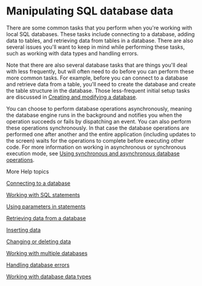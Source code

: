 # Manipulating SQL database data

There are some common tasks that you perform when you're working with local SQL
databases. These tasks include connecting to a database, adding data to tables,
and retrieving data from tables in a database. There are also several issues
you'll want to keep in mind while performing these tasks, such as working with
data types and handling errors.

Note that there are also several database tasks that are things you'll deal with
less frequently, but will often need to do before you can perform these more
common tasks. For example, before you can connect to a database and retrieve
data from a table, you'll need to create the database and create the table
structure in the database. Those less-frequent initial setup tasks are discussed
in
[Creating and modifying a database](WS5b3ccc516d4fbf351e63e3d118666ade46-7d49.html).

You can choose to perform database operations asynchronously, meaning the
database engine runs in the background and notifies you when the operation
succeeds or fails by dispatching an event. You can also perform these operations
synchronously. In that case the database operations are performed one after
another and the entire application (including updates to the screen) waits for
the operations to complete before executing other code. For more information on
working in asynchronous or synchronous execution mode, see
[Using synchronous and asynchronous database operations](WS5b3ccc516d4fbf351e63e3d118666ade46-7d39.html).

More Help topics

[Connecting to a database](WS5b3ccc516d4fbf351e63e3d118666ade46-7d32.html)

[Working with SQL statements](WS5b3ccc516d4fbf351e63e3d118666ade46-7d2c.html)

[Using parameters in statements](WS5b3ccc516d4fbf351e63e3d118666ade46-7d42.html)

[Retrieving data from a database](WS5b3ccc516d4fbf351e63e3d118666ade46-7d4c.html)

[Inserting data](WS5b3ccc516d4fbf351e63e3d118666ade46-7d4b.html)

[Changing or deleting data](WS5b3ccc516d4fbf351e63e3d118666ade46-7d4a.html)

[Working with multiple databases](WS5b3ccc516d4fbf351e63e3d118666ade46-7d33.html)

[Handling database errors](WS5b3ccc516d4fbf351e63e3d118666ade46-7d1a.html)

[Working with database data types](WS5b3ccc516d4fbf351e63e3d118666ade46-7d48.html)
